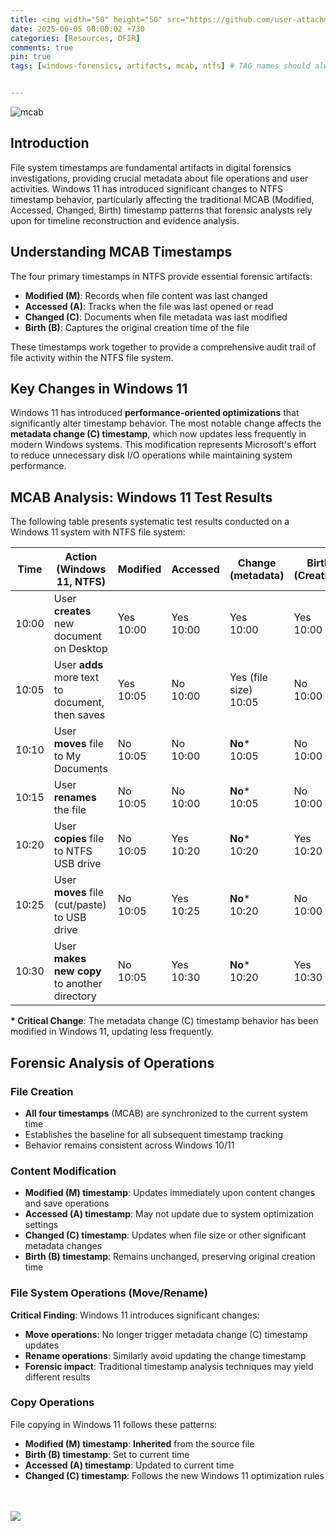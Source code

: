 ```yaml
---
title: <img width="50" height="50" src="https://github.com/user-attachments/assets/673ed901-0800-4e84-b0a5-c9d01ed63279">MCAB - Changed Vs Modified  
date: 2025-06-05 00:00:02 +730
categories: [Resources, DFIR]
comments: true
pin: true
tags: [windows-forensics, artifacts, mcab, ntfs] # TAG names should always be lowercase


---
```

![mcab](https://github.com/user-attachments/assets/673ed901-0800-4e84-b0a5-c9d01ed63279)

## Introduction

File system timestamps are fundamental artifacts in digital forensics investigations, providing crucial metadata about file operations and user activities. Windows 11 has introduced significant changes to NTFS timestamp behavior, particularly affecting the traditional MCAB (Modified, Accessed, Changed, Birth) timestamp patterns that forensic analysts rely upon for timeline reconstruction and evidence analysis.


## Understanding MCAB Timestamps

The four primary timestamps in NTFS provide essential forensic artifacts:

- **Modified (M)**: Records when file content was last changed
- **Accessed (A)**: Tracks when the file was last opened or read
- **Changed (C)**: Documents when file metadata was last modified
- **Birth (B)**: Captures the original creation time of the file

These timestamps work together to provide a comprehensive audit trail of file activity within the NTFS file system.

## Key Changes in Windows 11

Windows 11 has introduced **performance-oriented optimizations** that significantly alter timestamp behavior. The most notable change affects the **metadata change (C) timestamp**, which now updates less frequently in modern Windows systems. This modification represents Microsoft's effort to reduce unnecessary disk I/O operations while maintaining system performance.

## MCAB Analysis: Windows 11 Test Results

The following table presents systematic test results conducted on a Windows 11 system with NTFS file system:

| Time | Action (Windows 11, NTFS) | Modified | Accessed | Change (metadata) | Birth (Creation) |
|------|---------------------------|----------|----------|-------------------|------------------|
| 10:00 | User **creates** new document on Desktop | Yes<br>10:00 | Yes<br>10:00 | Yes<br>10:00 | Yes<br>10:00 |
| 10:05 | User **adds** more text to document, then saves | Yes<br>10:05 | No<br>10:00 | Yes (file size)<br>10:05 | No<br>10:00 |
| 10:10 | User **moves** file to My Documents | No<br>10:05 | No<br>10:00 | **No***<br>10:05 | No<br>10:00 |
| 10:15 | User **renames** the file | No<br>10:05 | No<br>10:00 | **No***<br>10:05 | No<br>10:00 |
| 10:20 | User **copies** file to NTFS USB drive | No<br>10:05 | Yes<br>10:20 | **No***<br>10:20 | Yes<br>10:20 |
| 10:25 | User **moves** file (cut/paste) to USB drive | No<br>10:05 | Yes<br>10:25 | **No***<br>10:20 | No<br>10:00 |
| 10:30 | User **makes new copy** to another directory | No<br>10:05 | Yes<br>10:30 | **No***<br>10:20 | Yes<br>10:30 |

**\* Critical Change**: The metadata change (C) timestamp behavior has been modified in Windows 11, updating less frequently.

## Forensic Analysis of Operations

### File Creation
- **All four timestamps** (MCAB) are synchronized to the current system time
- Establishes the baseline for all subsequent timestamp tracking
- Behavior remains consistent across Windows 10/11

### Content Modification
- **Modified (M) timestamp**: Updates immediately upon content changes and save operations
- **Accessed (A) timestamp**: May not update due to system optimization settings
- **Changed (C) timestamp**: Updates when file size or other significant metadata changes
- **Birth (B) timestamp**: Remains unchanged, preserving original creation time

### File System Operations (Move/Rename)
**Critical Finding**: Windows 11 introduces significant changes:
- **Move operations**: No longer trigger metadata change (C) timestamp updates
- **Rename operations**: Similarly avoid updating the change timestamp
- **Forensic impact**: Traditional timestamp analysis techniques may yield different results

### Copy Operations
File copying in Windows 11 follows these patterns:
- **Modified (M) timestamp**: **Inherited** from the source file
- **Birth (B) timestamp**: Set to current time
- **Accessed (A) timestamp**: Updated to current time
- **Changed (C) timestamp**: Follows the new Windows 11 optimization rules


<br><br>
  ![](https://media.giphy.com/media/DAtJCG1t3im1G/giphy.gif)
